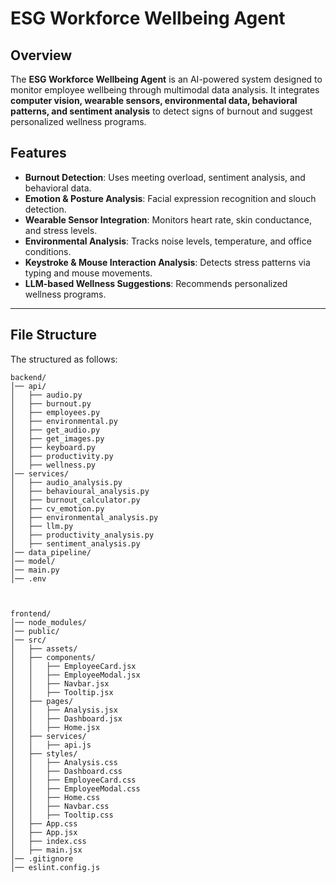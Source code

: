 # ESG Workforce Wellbeing Agent

## Overview
The **ESG Workforce Wellbeing Agent** is an AI-powered system designed to monitor employee wellbeing through multimodal data analysis. It integrates **computer vision, wearable sensors, environmental data, behavioral patterns, and sentiment analysis** to detect signs of burnout and suggest personalized wellness programs.

## Features
- **Burnout Detection**: Uses meeting overload, sentiment analysis, and behavioral data.
- **Emotion & Posture Analysis**: Facial expression recognition and slouch detection.
- **Wearable Sensor Integration**: Monitors heart rate, skin conductance, and stress levels.
- **Environmental Analysis**: Tracks noise levels, temperature, and office conditions.
- **Keystroke & Mouse Interaction Analysis**: Detects stress patterns via typing and mouse movements.
- **LLM-based Wellness Suggestions**: Recommends personalized wellness programs.

---

## File Structure
The structured as follows:

```plaintext
backend/
│── api/
│   ├── audio.py
│   ├── burnout.py
│   ├── employees.py
│   ├── environmental.py
│   ├── get_audio.py
│   ├── get_images.py
│   ├── keyboard.py
│   ├── productivity.py
│   ├── wellness.py
│── services/
│   ├── audio_analysis.py
│   ├── behavioural_analysis.py
│   ├── burnout_calculator.py
│   ├── cv_emotion.py
│   ├── environmental_analysis.py
│   ├── llm.py
│   ├── productivity_analysis.py
│   ├── sentiment_analysis.py
│── data_pipeline/
│── model/
│── main.py
│── .env



frontend/
│── node_modules/
│── public/
│── src/
│   ├── assets/
│   ├── components/
│   │   ├── EmployeeCard.jsx
│   │   ├── EmployeeModal.jsx
│   │   ├── Navbar.jsx
│   │   ├── Tooltip.jsx
│   ├── pages/
│   │   ├── Analysis.jsx
│   │   ├── Dashboard.jsx
│   │   ├── Home.jsx
│   ├── services/
│   │   ├── api.js
│   ├── styles/
│   │   ├── Analysis.css
│   │   ├── Dashboard.css
│   │   ├── EmployeeCard.css
│   │   ├── EmployeeModal.css
│   │   ├── Home.css
│   │   ├── Navbar.css
│   │   ├── Tooltip.css
│   ├── App.css
│   ├── App.jsx
│   ├── index.css
│   ├── main.jsx
│── .gitignore
│── eslint.config.js
